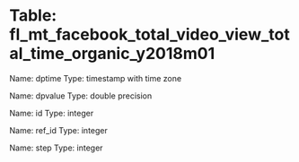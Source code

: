 Table: fl_mt_facebook_total_video_view_total_time_organic_y2018m01
==================================================================

Name: dptime
Type: timestamp with time zone

Name: dpvalue
Type: double precision

Name: id
Type: integer

Name: ref_id
Type: integer

Name: step
Type: integer

